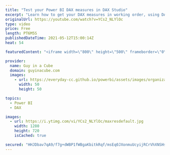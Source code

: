 ```yaml
---
title: "Test your Power BI DAX measures in DAX Studio"
excerpt: "Learn how to get your DAX measures in working order, using DAX Studio, before putting them in your Power BI report. Patrick walks you through it!  SQLBI article: https://www.sqlbi.com/articles/hiding-future-dates-for-calculations-in-dax/  Hiding Future Dates video: https://www.youtube.com/watch?v=VXd1wl-5vKI"
originalUrl: https://youtube.com/watch?v=YCs2_NLYlOc
type: video
price: Free
length: PT6M5S
publishedDateTime: 2021-05-12T15:00:14Z
heat: 54

featuredContent: "<iframe width=\"800\" height=\"500\" frameborder=\"0\" src=\"https://www.youtube.com/embed/YCs2_NLYlOc\" allow=\"accelerometer; autoplay; encrypted-media; gyroscope; picture-in-picture\" allowfullscreen></iframe>"

provider:
  name: Guy in a Cube
  domain: guyinacube.com
  images:
    - url: https://everyday-cc.github.io/powerbi/assets/images/organizations/guyinacube.com-50x50.jpg
      width: 50
      height: 50

topics:
  - Power BI
  - DAX

images:
  - url: https://i.ytimg.com/vi/YCs2_NLYlOc/maxresdefault.jpg
    width: 1280
    height: 720
    isCached: true

secured: "HHJDbav7qA9/f7g+dWBP1fWBgaKbitkRqf/msEq0JXonmuUcyijRCrVhXNSHsaQPudtEV7bh1v0KCrn/F2xceOTIdcuXkEYgNLkU4tghLtfT2axfN+oLq2Z/gnJpTgB/RsOvYsc0OQkESGVzItxo3xlosHFaHmfOKPMImu+RJhoXz3P3K4bM4hs2fytSpTDfOlI2vjLFZqIUlWcz5p/HSJwBq+p6nkWuegnA+zLZBPy6E+IBomRg+KjzTD0aLZGtPjLe16LsTGVGWCZv2gocvG1Q0i4ZRuqCXg2fPclNnersiPvuWMSHA+Xra41E8Y8sY7HH7BkCj8jzqYqjhh6vadHU5uvHhCfaFJUdwOWjh/6HNm1HvPr4n/cBpzpG6x+e04JPIUZl48+MmaMU8iztkr7ua+u+bcVyGQ+47gFRHPM=;xcpSQZl4L/2tDaj2f5vNTw=="
---
```


